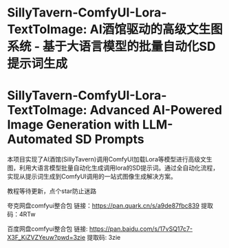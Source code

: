 # SillyTavern-ComfyUI-Lora-TextToImage: AI酒馆驱动的高级文生图系统 - 基于大语言模型的批量自动化SD提示词生成
# SillyTavern-ComfyUI-Lora-TextToImage: Advanced AI-Powered Image Generation with LLM-Automated SD Prompts

本项目实现了AI酒馆(SillyTavern)调用ComfyUI加载Lora等模型进行高级文生图，利用大语言模型批量自动化生成调用lora的SD提示词。通过全自动化流程，实现从提示词生成到ComfyUI调用的一站式图像生成解决方案。

教程等待更新，点个star防止迷路

夸克网盘comfyui整合包
链接：https://pan.quark.cn/s/a9de87fbc839
提取码：4RTw

百度网盘comfyui整合包
链接: https://pan.baidu.com/s/17vSQ17c7-X3F_KiZVZYeuw?pwd=3zie 提取码: 3zie 
